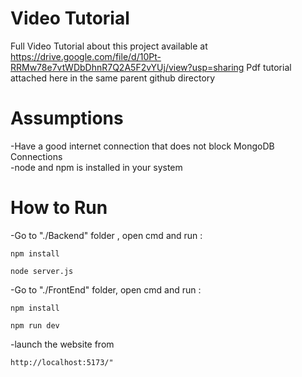 # Video Tutorial 
    
   Full   Video Tutorial about this project  available at https://drive.google.com/file/d/10Pt-RRMw78e7vtWDbDhnR7Q2A5F2vYUj/view?usp=sharing
   Pdf tutorial attached here in the same parent  github directory


# Assumptions

  -Have a good internet connection that does not block MongoDB Connections <br/>
  -node and npm is installed in your system<br/>

  
# How to Run

  -Go to "./Backend" folder , open cmd and run :
  ```
  npm install
  ```
  ```
  node server.js
  ```
  
  -Go to "./FrontEnd" folder, open cmd and run : 
  ```
  npm install
  ```
  ```
  npm run dev
  ```

  -launch the website from 
  ```
  http://localhost:5173/"
  ```

